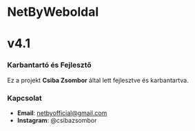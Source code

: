 # NetByWeboldal
# v4.1

### Karbantartó és Fejlesztő
Ez a projekt **Csiba Zsombor** által lett fejlesztve és karbantartva.

### Kapcsolat
- **Email**: netbyofficial@gmail.com
- **Instagram**: @csibazsombor
